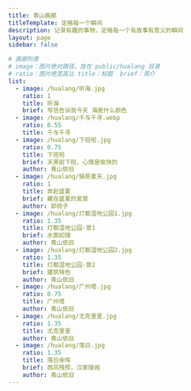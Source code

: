 ```yaml
---
title: 青山画廊
titleTemplate: 定格每一个瞬间
description: 记录有趣的事物，定格每一个有故事有意义的瞬间
layout: page
sidebar: false

# 画廊列表
# image：图片绝对路径，放在 public/hualang 目录
# ratio：图片绝宽高比 title：标题  brief：简介
list:
  - image: /hualang/听海.jpg
    ratio: 1
    title: 听海
    brief: 写信告诉我今天 海是什么颜色
  - image: /hualang/千与千寻.webp
    ratio: 0.55
    title: 千与千寻
  - image: /hualang/下班啦.jpg
    ratio: 0.75
    title: 下班啦
    brief: 天黑前下班，心情是愉快的
    author: 青山依旧
  - image: /hualang/锅哥夏天.jpg
    ratio: 1
    title: 奔赴盛夏
    brief: 藏在盛夏的爱意
    author: 郭梳子
  - image: /hualang/灯都湿地公园1.jpg
    ratio: 1.35
    title: 灯都湿地公园-景1
    brief: 水面如镜
    author: 青山依旧
  - image: /hualang/灯都湿地公园2.jpg
    ratio: 1.35
    title: 灯都湿地公园-景2
    brief: 建筑特色
    author: 青山依旧
  - image: /hualang/广州塔.jpg
    ratio: 0.75
    title: 广州塔
    author: 青山依旧
  - image: /hualang/尤克里里.jpg
    ratio: 1.35
    title: 尤克里里
    author: 青山依旧
  - image: /hualang/落日.jpg
    ratio: 1.35
    title: 落日余晖
    brief: 西风残照，汉家陵阙
    author: 青山依旧
---
```


<script setup>
import { useData, withBase } from 'vitepress';
import HuaLang from '../widgets/HuaLang.vue';

const { page } = useData();
const list = (page.value.frontmatter?.list || []).map((v) => ({
  ...v,
  image: withBase(v.image),
}));
</script>

<HuaLang :list="list" />
